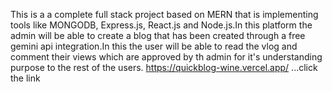 This is a a complete full stack project based on MERN that is implementing tools like MONGODB, Express.js, React.js and Node.js.In this platform the admin will be able to create a blog that has been created through a free gemini api integration.In this the user will be able to read the vlog and comment their views which are approved by th admin for it's understanding purpose to the rest of the users.
https://quickblog-wine.vercel.app/ ...click the link
